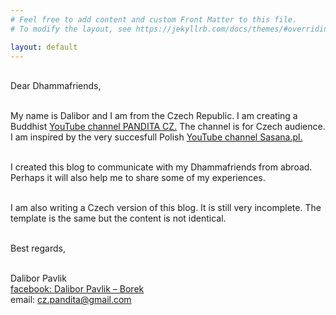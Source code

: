 ```yaml
---
# Feel free to add content and custom Front Matter to this file.
# To modify the layout, see https://jekyllrb.com/docs/themes/#overriding-theme-defaults

layout: default
---
```


<br>
Dear Dhammafriends,<br><br>

My name is Dalibor and I am from the Czech Republic. I am creating a Buddhist [YouTube channel PANDITA CZ.](https://www.youtube.com/channel/UC1IIp3Yo_PaJPsEU9BUk1ew) The channel is for Czech audience. I am inspired by the very succesfull Polish [YouTube channel Sasana.pl.](https://www.youtube.com/c/sasanaPL/featured)<br><br>

I created this blog to communicate with my Dhammafriends from abroad. Perhaps it will also help me to share some of my experiences.<br><br>

I am also writing a Czech version of this blog. It is still very incomplete. The template is the same but the content is not identical. <br><br>

Best regards,<br><br>

Dalibor Pavlik<br>
[facebook: Dalibor Pavlik – Borek](https://www.facebook.com/robilad.kilvap)<br>
email: cz.pandita@gmail.com<br>
